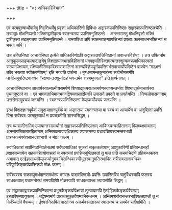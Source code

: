 +++
title = "०८ अधिकारिविभागः"

+++

एवं परमपुरुषार्थोपायेषु निवृत्तिधर्मेषु प्रवृत्ता अधिकारिणो द्विविधाः अद्वारकप्रपत्तिनिष्ठाः सद्वारकप्रपत्तिन्ष्ठाश्चेति । तत्राद्याः मोक्षनिष्पत्तौ भक्तिमद्वारीकृत्य स्वतन्त्रतया प्रपत्तिमनुतिष्ठन्ते । अनन्तरास्तु मोक्षनिवृत्तौ भक्तिं द्वारीकृत्य तदङ्गतया प्रपत्तिमनुतिष्ठन्ते । उभयविधा अपि स्वतन्त्राङ्गप्रपत्तिभ्यां प्रपन्नाः फलसाधनभक्तिभ्यां च भक्ता अपि ।

तत्र उक्तिनिष्ठा आचार्यनिष्ठा इत्येते अधिकारिणोऽपि अद्वारकप्रपत्तिनिष्ठानां अवान्तरविशेषाः । तत्र उक्तिर्नाम आनुकूल्यसङ्कल्पाद्यङ्गेषु विशदतमावभासविहीनानां भगवद्व्यतिरिक्तगत्यन्तरशून्यत्वरूपाधिकारवतां सत्यामपेक्षायाम् रक्षिष्यतीतिमहाविश्वासशालिनां शरण्यविज्ञेयपूर्णप्रपत्तिगर्भसदाचार्योपदिष्टेन वाक्येन “मद्रक्षणं तवैव भरतया स्वीकरणीयम्” इति भगवति प्रार्थना । मुग्धसामन्तकुमारस्य सार्वभौमसमीपे धात्रीसमुपदिष्टवाक्येन “रक्षणान्तरशून्योऽहं भवन्तमेव शरणमुपगतः”  इति प्रार्थनावत् ।

आचार्यनिष्ठानाम आचार्यस्यात्मात्मीयसमर्पणे शिष्याद्यात्मरक्षासमर्पणस्याप्यन्तर्भावः शिष्याद्यर्थमाचार्यस्य पृथगनुष्ठानं वा । एवं भागवताभिमानभगवद्विषयवासादीन्यपि उपासने प्रपदने वा प्रवर्तयन्ति । निष्पन्नोपासनानाम् उत्तरोत्तरमुपचयं जनयन्ति । स्वतन्त्रप्रपत्तिनिष्ठानां कैङ्कर्योपचयं जनयन्ति ।

इत्थं विशदज्ञानपूर्वकं समुदायज्ञानपूर्वकं वा अङ्गतया स्वतन्त्रतया वा स्वयं वा आचार्येण वा अनुष्ठितां प्रपत्तिं विना सर्वेश्वरः परमपुरुषार्थं न प्रयच्छतीति शास्त्रसिद्धम् ।

तत्र व्यासादीनामिव उपायान्तरसमर्थानां सद्वारकप्रपत्तिनिष्ठानाम् आकिञ्चन्यरहितानाम् विलम्बक्षमावताम् अनन्यगतिकतारहितानाम् अन्तिमप्रत्ययावधिकस्य उपासनस्य यथावन्निष्पत्त्यनन्तरभावी प्रारब्धकर्मपर्यवसानदशाभावी च मोक्षः फलम् ।

सर्वाधिकारां सर्वानिष्टनिवर्तनक्षमां सर्वेष्टसाधिकां सुकरां सकृत्कर्तव्याम् आशुकारिणीं प्रतिबन्धानर्हां ब्र्ह्मास्त्रन्यायेन  सहकारिप्रयोगासहां च स्वतन्त्रां प्रपत्तिमनुष्ठितवतां तु फलं प्रति कस्यचिदपि प्रतिबन्धकस्य अभावात् एतद्देहासाध्यकैङ्कर्यानुभवाभिसन्धिकारणीभूतस्वानुमतिस्थापित शरीरावसानावधिकः परिपूर्णकैङ्कर्यप्राप्तिरूपो मोक्षः फलम् ।

सर्वेश्वरस्य सकलपुमर्थदानसमर्थस्य भगवतः पादारविन्दयोः प्रपत्तिः उपास्तिरिव चतुर्विधस्यापि फलस्य साधकत्वात् यथामनोरथं समयविशेषे मोक्षस्यापि साधकत्वाच्च ज्यायसीति सिद्धम् ।

एवं सद्वारकाद्वारकप्रपत्तिनिष्ठानां प्रभूतकैङ्कर्यापेक्षायां तुल्यायामपि ऐतद्देहिककैङ्कर्यवैषम्यम् इच्छावैषम्यप्रयुक्तम् । तद्वैषम्यमपि प्रारब्धसुकृतवैषम्यनिबन्धनम् । अन्तिमशरीरानन्तरभाविफलप्राप्तौ तु न किञ्चिदपि वैषम्यम् । ईश्वरनिरूपितं पारतन्त्र्यं अकर्मवश्यतारूपं स्वातन्त्र्यं च सममेव सर्वेषामिति ।


